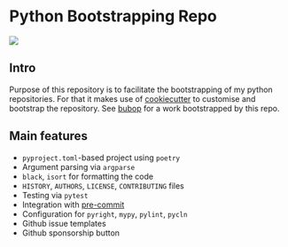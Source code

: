 # Python Bootstrapping Repo

![](https://github.com/bergercookie/python_package_cookiecutter/workflows/CI/badge.svg)

## Intro

Purpose of this repository is to facilitate the bootstrapping of my python
repositories. For that it makes use of
[cookiecutter](https://github.com/cookiecutter/cookiecutter) to customise and
bootstrap the repository. See [bubop](https://github.com/bergercookie/bubop/)
for a work bootstrapped by this repo.

## Main features

* `pyproject.toml`-based project using `poetry`
* Argument parsing via `argparse`
* `black`, `isort` for formatting the code
* `HISTORY`, `AUTHORS`, `LICENSE`, `CONTRIBUTING` files
* Testing via `pytest`
* Integration with [pre-commit](https://pre-commit.com/)
* Configuration for `pyright`, `mypy`, `pylint`, `pycln`
* Github issue templates
* Github sponsorship button
